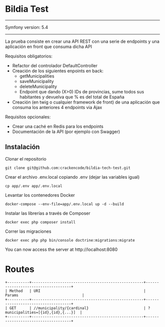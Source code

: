 # Bildia Test

---

Symfony version: 5.4 <br>

---

La prueba consiste en crear una API REST con una serie de endpoints y una aplicación en front que consuma dicha API

Requisitos obligatorios:

- Refactor del controlador DefaultController
- Creación de los siguientes enpoints en back:
  - getMunicipalities
  - saveMunicipality
  - deleteMunicipality
  - Endpoint que dando (X>0) IDs de provincias, sume todos sus habitantes y devuelva que % es del total de España
- Creación (en twig o cualquier framework de front) de una aplicación que consuma los anteriores 4 endpoints via Ajax

Requisitos opcionales:

- Crear una caché en Redis para los endpoints
- Documentación de la API (por ejemplo con Swagger)

## Instalación
Clonar el repositorio
````shell
git clone git@github.com:crackencode/bildia-tech-test.git
````

Crear el archivo .env.local copiando .env (dejar las variables igual)
````shell
cp app/.env app/.env.local
````

Levantar los contenedores Docker
````shell
docker-compose --env-file=app/.env.local up -d --build
````

Instalar las librerías a través de Composer
````shell
docker exec php composer install
````

Correr las migraciones
````shell
docker exec php php bin/console doctrine:migrations:migrate
````

You can now access the server at http://localhost:8080

# Routes

    +----------+---------------------------------------------------+------------------------------------+
    | Method   | URI                                               | Params                             |
    +----------+---------------------------------------------------+------------------------------------+
    | GET      | //municipality/{cardinal}                         | ?municipalities=[{id},{id},{...}]  |
    +----------+---------------------------------------------------+------------------------------------+

